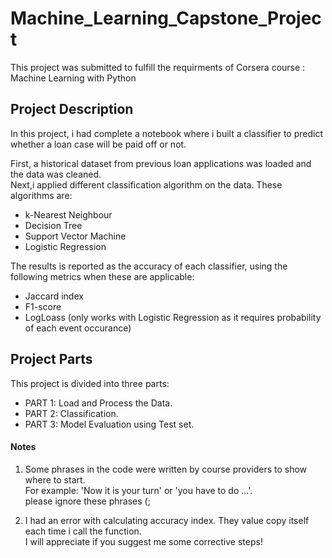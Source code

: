 # Machine_Learning_Capstone_Project
This project was submitted to fulfill the requirments of Corsera course : Machine Learning with Python  
## Project Description   
In this project, i had complete a notebook where i built a classifier to predict whether a loan case will be paid off or not.  

First, a historical dataset from previous loan applications was loaded and the data was cleaned.  
Next,i applied different classification algorithm on the data. 
These algorithms are:  
* k-Nearest Neighbour  
* Decision Tree  
* Support Vector Machine  
* Logistic Regression  

The results is reported as the accuracy of each classifier, using the following metrics when these are applicable:

* Jaccard index
* F1-score
* LogLoass (only works with Logistic Regression as it requires probability of each event occurance)
## Project Parts
This project is divided into three parts:
* PART 1: Load and Process the Data.
* PART 2: Classification.
* PART 3: Model Evaluation using Test set.


#### Notes
1. Some phrases in the code were written by course providers to show where to start.   
For example: 'Now it is your turn' or 'you have to do ...'.   
please ignore these phrases (;  
  
2. I had an error with calculating accuracy index. They value copy itself each time i call the function.  
I will appreciate if you suggest me some corrective steps!   
